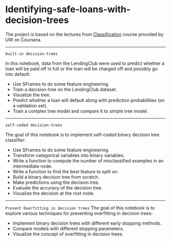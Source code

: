 # Identifying-safe-loans-with-decision-trees

The project is based on the lectures from [Classification](https://www.coursera.org/learn/ml-classification/home/welcome) course provided by UW on Coursera.

---
```built-in decision-trees```

In this notebook, data from the LendingClub were used to predict whether a loan will be paid off in full or the loan will be charged off and possibly go into default:
* Use SFrames to do some feature engineering.
* Train a decision-tree on the LendingClub dataset.
* Visualize the tree.
* Predict whether a loan will default along with prediction probabilities (on a validation set).
* Train a complex tree model and compare it to simple tree model.

---
```self-coded decision-trees```

The goal of this notebook is to implement self-coded binary decision tree classifier:
* Use SFrames to do some feature engineering.
* Transform categorical variables into binary variables.
* Write a function to compute the number of misclassified examples in an intermediate node.
* Write a function to find the best feature to split on.
* Build a binary decision tree from scratch.
* Make predictions using the decision tree.
* Evaluate the accuracy of the decision tree.
* Visualize the decision at the root node.


---
```Prevent Overfitting in decision trees```
The goal of this notebook is to explore various techniques for preventing overfitting in decision trees:

* Implement binary decision trees with different early stopping methods.
* Compare models with different stopping parameters.
* Visualize the concept of overfitting in decision trees.
